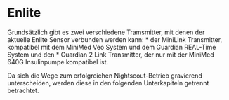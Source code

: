 # Enlite

Grundsätzlich gibt es zwei verschiedene Tramsmitter, mit denen der aktuelle Enlite Sensor verbunden werden kann:
* 
der MiniLink Transmitter, kompatibel mit dem MiniMed Veo System und dem Guardian REAL-Time System und den
* 
Guardian 2 Link Transmitter, der nur mit der MiniMed 640G Insulinpumpe kompatibel ist.

Da sich die Wege zum erfolgreichen Nightscout-Betrieb gravierend unterscheiden, werden diese in den folgenden Unterkapiteln getrennt betrachtet.